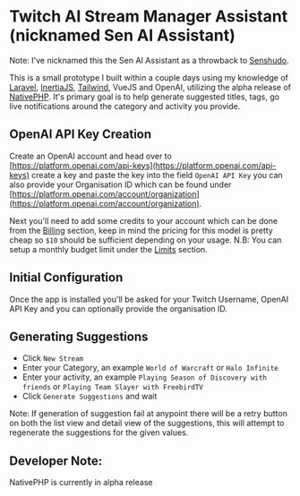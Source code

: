 # Twitch AI Stream Manager Assistant (nicknamed Sen AI Assistant)

Note: I've nicknamed this the Sen AI Assistant as a throwback to [Senshudo](https://twitter.com/senshudo).

This is a small prototype I built within a couple days using my knowledge of [Laravel](https://laravel.com/), [InertiaJS](https://inertiajs.com/), [Tailwind](https://tailwindcss.com/), VueJS and OpenAI, utilizing the alpha release of [NativePHP](https://nativephp.com/). It's primary goal is to help generate suggested titles, tags, go live notifications around the category and activity you provide.

## OpenAI API Key Creation

Create an OpenAI account and head over to [https://platform.openai.com/api-keys](https://platform.openai.com/api-keys) create a key and paste the key into the field `OpenAI API Key` you can also provide your Organisation ID which can be found under [https://platform.openai.com/account/organization](https://platform.openai.com/account/organization).

Next you'll need to add some credits to your account which can be done from the [Billing](https://platform.openai.com/account/billing/overview) section, keep in mind the pricing for this model is pretty cheap so `$10` should be sufficient depending on your usage. N.B: You can setup a monthly budget limit under the [Limits](https://platform.openai.com/account/limits) section.

## Initial Configuration

Once the app is installed you'll be asked for your Twitch Username, OpenAI API Key and you can optionally provide the organisation ID.

## Generating Suggestions

- Click `New Stream`
- Enter your Category, an example `World of Warcraft` or `Halo Infinite`
- Enter your activity, an example `Playing Season of Discovery with friends` or `Playing Team Slayer with FreebirdTV`
- Click `Generate Suggestions` and wait

Note: If generation of suggestion fail at anypoint there will be a retry button on both the list view and detail view of the suggestions, this will attempt to regenerate the suggestions for the given values. 

## Developer Note:

NativePHP is currently in alpha release 

